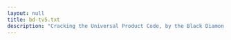 ```yaml
---
layout: null
title: bd-tv5.txt
description: "Cracking the Universal Product Code, by the Black Diamon and the Virtualizer, 7/15/1993"
---
```


